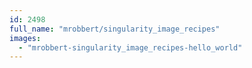 ```yaml
---
id: 2498
full_name: "mrobbert/singularity_image_recipes"
images: 
  - "mrobbert-singularity_image_recipes-hello_world"
---
```

